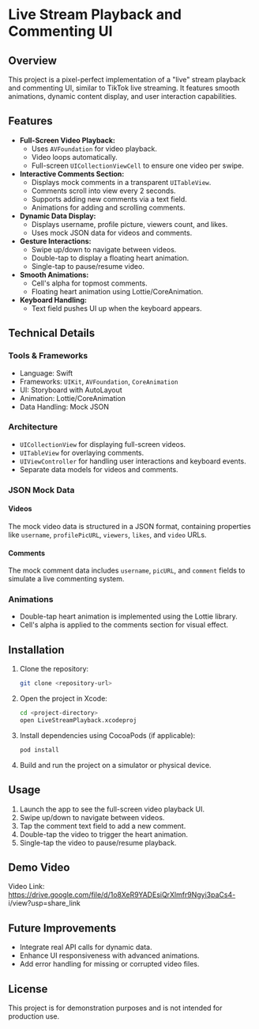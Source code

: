 # Live Stream Playback and Commenting UI

## Overview
This project is a pixel-perfect implementation of a "live" stream playback and commenting UI, similar to TikTok live streaming. It features smooth animations, dynamic content display, and user interaction capabilities.

## Features
- **Full-Screen Video Playback:**
  - Uses `AVFoundation` for video playback.
  - Video loops automatically.
  - Full-screen `UICollectionViewCell` to ensure one video per swipe.
- **Interactive Comments Section:**
  - Displays mock comments in a transparent `UITableView`.
  - Comments scroll into view every 2 seconds.
  - Supports adding new comments via a text field.
  - Animations for adding and scrolling comments.
- **Dynamic Data Display:**
  - Displays username, profile picture, viewers count, and likes.
  - Uses mock JSON data for videos and comments.
- **Gesture Interactions:**
  - Swipe up/down to navigate between videos.
  - Double-tap to display a floating heart animation.
  - Single-tap to pause/resume video.
- **Smooth Animations:**
  - Cell's alpha for topmost comments.
  - Floating heart animation using Lottie/CoreAnimation.
- **Keyboard Handling:**
  - Text field pushes UI up when the keyboard appears.

## Technical Details
### Tools & Frameworks
- Language: Swift
- Frameworks: `UIKit`, `AVFoundation`, `CoreAnimation`
- UI: Storyboard with AutoLayout
- Animation: Lottie/CoreAnimation
- Data Handling: Mock JSON

### Architecture
- `UICollectionView` for displaying full-screen videos.
- `UITableView` for overlaying comments.
- `UIViewController` for handling user interactions and keyboard events.
- Separate data models for videos and comments.

### JSON Mock Data
#### Videos
The mock video data is structured in a JSON format, containing properties like `username`, `profilePicURL`, `viewers`, `likes`, and `video` URLs.
#### Comments
The mock comment data includes `username`, `picURL`, and `comment` fields to simulate a live commenting system.

### Animations
- Double-tap heart animation is implemented using the Lottie library.
- Cell's alpha is applied to the comments section for visual effect.

## Installation
1. Clone the repository:
   ```bash
   git clone <repository-url>
   ```
2. Open the project in Xcode:
   ```bash
   cd <project-directory>
   open LiveStreamPlayback.xcodeproj
   ```
3. Install dependencies using CocoaPods (if applicable):
   ```bash
   pod install
   ```
4. Build and run the project on a simulator or physical device.

## Usage
1. Launch the app to see the full-screen video playback UI.
2. Swipe up/down to navigate between videos.
3. Tap the comment text field to add a new comment.
4. Double-tap the video to trigger the heart animation.
5. Single-tap the video to pause/resume playback.

## Demo Video
Video Link: https://drive.google.com/file/d/1o8XeR9YADEsiQrXlmfr9Ngyi3paCs4-
i/view?usp=share_link

## Future Improvements
- Integrate real API calls for dynamic data.
- Enhance UI responsiveness with advanced animations.
- Add error handling for missing or corrupted video files.

## License
This project is for demonstration purposes and is not intended for production use.

